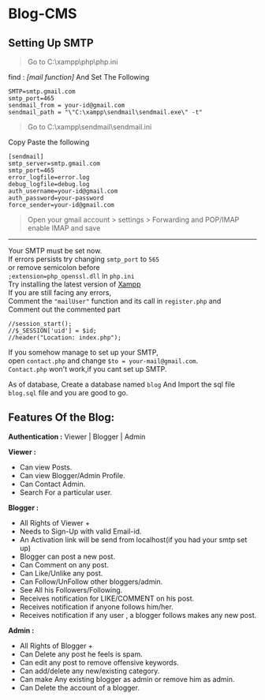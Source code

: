 # Blog-CMS
## Setting Up SMTP ##

>Go to 
C:\xampp\php\php.ini

find : *[mail function]* And
Set The Following </br>
```
SMTP=smtp.gmail.com
smtp_port=465
sendmail_from = your-id@gmail.com
sendmail_path = "\"C:\xampp\sendmail\sendmail.exe\" -t"
```

>Go to 
C:\xampp\sendmail\sendmail.ini

Copy Paste the following
```
[sendmail]
smtp_server=smtp.gmail.com
smtp_port=465
error_logfile=error.log
debug_logfile=debug.log
auth_username=your-id@gmail.com
auth_password=your-password
force_sender=your-id@gmail.com
```
>Open your gmail account > settings > Forwarding and POP/IMAP
enable IMAP and save
___
Your SMTP must be set now.</br>
If errors persists try changing `smtp_port` to `565` </br>
or remove semicolon before </br>
`;extension=php_openssl.dll` in `php.ini` </br>
Try installing the latest version of [Xampp](https://www.apachefriends.org/download.html "Xampp Download")</br>
If you are still facing any errors,</br>
Comment the `"mailUser"` function and its call in `register.php` and </br>
Comment out the commented part</br>
```
//session_start();
//$_SESSION['uid'] = $id;
//header("Location: index.php");
```
If you somehow manage to set up your SMTP,</br>
open `contact.php` and change `$to = your-mail@gmail.com`.</br>
`Contact.php` won't work,if you cant set up SMTP. </br>

As of database, Create a database named `blog`
And Import the sql file `blog.sql` file and you are good to go.


## Features Of the Blog: ##

__Authentication :__ Viewer | Blogger | Admin

__Viewer :__
* Can view Posts.
* Can view Blogger/Admin Profile.
* Can Contact Admin.
* Search For a particular user.
		
__Blogger :__ 
* All Rights of Viewer +
* Needs to Sign-Up with valid Email-id.
* An Activation link will be send from localhost(if you had your smtp set up)
* Blogger can post a new post.
* Can Comment on any post.
* Can Like/Unlike any post.
* Can Follow/UnFollow other bloggers/admin.
* See All his Followers/Following.
* Receives notification for LIKE/COMMENT on his post.
* Receives notification if anyone follows him/her.
* Receives notification if any user , a blogger follows makes any new post.

__Admin :__ 
* All Rights of Blogger +
* Can Delete any post he feels is spam.
* Can edit any post to remove offensive keywords.
* Can add/delete any new/existing category.
* Can make Any existing blogger as admin or remove him as admin.
* Can Delete the account of a blogger.
